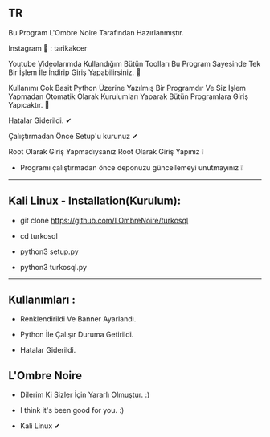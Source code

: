 TR
--
Bu Program L'Ombre Noire Tarafından Hazırlanmıştır.

Instagram 📸 : tarikakcer

Youtube Videolarımda Kullandığım Bütün Toolları Bu Program Sayesinde Tek Bir İşlem İle İndirip Giriş Yapabilirsiniz. 💯

Kullanımı Çok Basit Python Üzerine Yazılmış Bir Programdır Ve Siz İşlem Yapmadan Otomatik Olarak Kurulumları Yaparak Bütün Programlara Giriş Yapıcaktır. 💯

Hatalar Giderildi. ✔

Çalıştırmadan Önce Setup'u kurunuz ✔

Root Olarak Giriş Yapmadıysanız Root Olarak Giriş Yapınız ❕

- Programı çalıştırmadan önce deponuzu güncellemeyi unutmayınız ❕

--------------------------------------------------------------------------

Kali Linux - Installation(Kurulum):
--
- git clone https://github.com/LOmbreNoire/turkosql

- cd turkosql

- python3 setup.py

- python3 turkosql.py

--------------------------------------------------------------------------

Kullanımları :
----
-  Renklendirildi Ve Banner Ayarlandı.

- Python İle Çalışır Duruma Getirildi.   

- Hatalar Giderildi.

L'Ombre Noire
---

- Dilerim Ki Sizler İçin Yararlı Olmuştur. :)

- I think it's been good for you. :)

- Kali Linux ✔